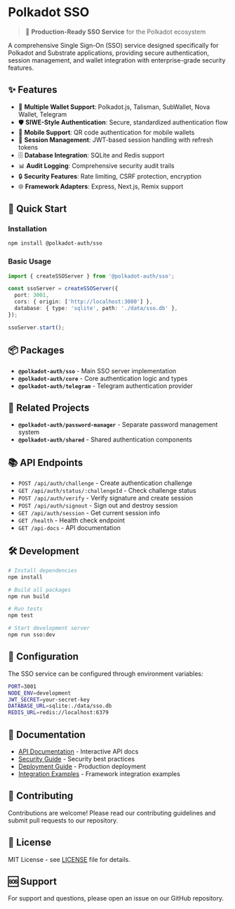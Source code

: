 # Polkadot SSO

> 🚀 **Production-Ready SSO Service** for the Polkadot ecosystem

A comprehensive Single Sign-On (SSO) service designed specifically for Polkadot and Substrate applications, providing secure authentication, session management, and wallet integration with enterprise-grade security features.

## ✨ Features

- 🔐 **Multiple Wallet Support**: Polkadot.js, Talisman, SubWallet, Nova Wallet, Telegram
- 🛡️ **SIWE-Style Authentication**: Secure, standardized authentication flow
- 📱 **Mobile Support**: QR code authentication for mobile wallets
- 🔄 **Session Management**: JWT-based session handling with refresh tokens
- 🗄️ **Database Integration**: SQLite and Redis support
- 📊 **Audit Logging**: Comprehensive security audit trails
- 🔒 **Security Features**: Rate limiting, CSRF protection, encryption
- 🌐 **Framework Adapters**: Express, Next.js, Remix support

## 🚀 Quick Start

### Installation

```bash
npm install @polkadot-auth/sso
```

### Basic Usage

```typescript
import { createSSOServer } from '@polkadot-auth/sso';

const ssoServer = createSSOServer({
  port: 3001,
  cors: { origin: ['http://localhost:3000'] },
  database: { type: 'sqlite', path: './data/sso.db' },
});

ssoServer.start();
```

## 📦 Packages

- **`@polkadot-auth/sso`** - Main SSO server implementation
- **`@polkadot-auth/core`** - Core authentication logic and types
- **`@polkadot-auth/telegram`** - Telegram authentication provider

## 🔗 Related Projects

- **`@polkadot-auth/password-manager`** - Separate password management system
- **`@polkadot-auth/shared`** - Shared authentication components

## 📚 API Endpoints

- `POST /api/auth/challenge` - Create authentication challenge
- `GET /api/auth/status/:challengeId` - Check challenge status
- `POST /api/auth/verify` - Verify signature and create session
- `POST /api/auth/signout` - Sign out and destroy session
- `GET /api/auth/session` - Get current session info
- `GET /health` - Health check endpoint
- `GET /api-docs` - API documentation

## 🛠️ Development

```bash
# Install dependencies
npm install

# Build all packages
npm run build

# Run tests
npm test

# Start development server
npm run sso:dev
```

## 🔧 Configuration

The SSO service can be configured through environment variables:

```bash
PORT=3001
NODE_ENV=development
JWT_SECRET=your-secret-key
DATABASE_URL=sqlite:./data/sso.db
REDIS_URL=redis://localhost:6379
```

## 📖 Documentation

- [API Documentation](http://localhost:3001/api-docs) - Interactive API docs
- [Security Guide](docs/SECURITY.md) - Security best practices
- [Deployment Guide](docs/PRODUCTION_DEPLOYMENT.md) - Production deployment
- [Integration Examples](examples/) - Framework integration examples

## 🤝 Contributing

Contributions are welcome! Please read our contributing guidelines and submit pull requests to our repository.

## 📄 License

MIT License - see [LICENSE](LICENSE) file for details.

## 🆘 Support

For support and questions, please open an issue on our GitHub repository.
